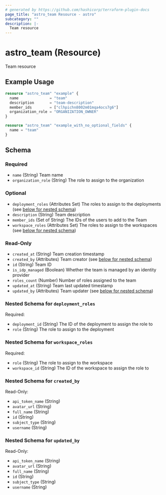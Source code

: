 ```yaml
---
# generated by https://github.com/hashicorp/terraform-plugin-docs
page_title: "astro_team Resource - astro"
subcategory: ""
description: |-
  Team resource
---
```


# astro_team (Resource)

Team resource

## Example Usage

```terraform
resource "astro_team" "example" {
  name              = "team"
  description       = "team-description"
  member_ids        = ["clhpichn8002m01mqa4ocs7g6"]
  organization_role = "ORGANIZATION_OWNER"
}

resource "astro_team" "example_with_no_optional_fields" {
  name = "team"
}
```

<!-- schema generated by tfplugindocs -->
## Schema

### Required

- `name` (String) Team name
- `organization_role` (String) The role to assign to the organization

### Optional

- `deployment_roles` (Attributes Set) The roles to assign to the deployments (see [below for nested schema](#nestedatt--deployment_roles))
- `description` (String) Team description
- `member_ids` (Set of String) The IDs of the users to add to the Team
- `workspace_roles` (Attributes Set) The roles to assign to the workspaces (see [below for nested schema](#nestedatt--workspace_roles))

### Read-Only

- `created_at` (String) Team creation timestamp
- `created_by` (Attributes) Team creator (see [below for nested schema](#nestedatt--created_by))
- `id` (String) Team ID
- `is_idp_managed` (Boolean) Whether the team is managed by an identity provider
- `roles_count` (Number) Number of roles assigned to the team
- `updated_at` (String) Team last updated timestamp
- `updated_by` (Attributes) Team updater (see [below for nested schema](#nestedatt--updated_by))

<a id="nestedatt--deployment_roles"></a>
### Nested Schema for `deployment_roles`

Required:

- `deployment_id` (String) The ID of the deployment to assign the role to
- `role` (String) The role to assign to the deployment


<a id="nestedatt--workspace_roles"></a>
### Nested Schema for `workspace_roles`

Required:

- `role` (String) The role to assign to the workspace
- `workspace_id` (String) The ID of the workspace to assign the role to


<a id="nestedatt--created_by"></a>
### Nested Schema for `created_by`

Read-Only:

- `api_token_name` (String)
- `avatar_url` (String)
- `full_name` (String)
- `id` (String)
- `subject_type` (String)
- `username` (String)


<a id="nestedatt--updated_by"></a>
### Nested Schema for `updated_by`

Read-Only:

- `api_token_name` (String)
- `avatar_url` (String)
- `full_name` (String)
- `id` (String)
- `subject_type` (String)
- `username` (String)
